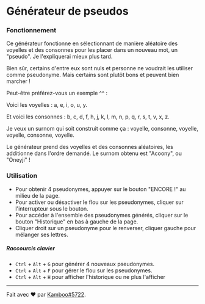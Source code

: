 # Générateur de pseudos

### Fonctionnement

Ce générateur fonctionne en sélectionnant de manière aléatoire des voyelles et des consonnes pour les placer dans un nouveau mot, un "pseudo". Je l'expliquerai mieux plus tard.

Bien sûr, certains d'entre eux sont nuls et personne ne voudrait les utiliser comme pseudonyme. Mais certains sont plutôt bons et peuvent bien marcher !

Peut-être préférez-vous un exemple ^^ :

Voici les voyelles : a, e, i, o, u, y.

Et voici les consonnes : b, c, d, f, h, j, k, l, m, n, p, q, r, s, t, v, x, z.


Je veux un surnom qui soit construit comme ça : voyelle, consonne, voyelle, voyelle, consonne, voyelle.


Le générateur prend des voyelles et des consonnes aléatoires, les additionne dans l'ordre demandé. Le surnom obtenu est "Acoony", ou "Oneyji" !

### Utilisation

* Pour obtenir 4 pseudonymes, appuyer sur le bouton "ENCORE !" au milieu de la page.
* Pour activer ou désactiver le flou sur les pseudonymes, cliquer sur l'interrupteur sous le bouton.
* Pour accéder à l'ensemble des pseudonymes générés, cliquer sur le bouton "Historique" en bas à gauche de la page.
* Cliquer droit sur un pseudonyme pour le renverser, cliquer gauche pour mélanger ses lettres.

##### Raccourcis clavier

* `Ctrl` + `Alt` + `G` pour générer 4 nouveaux pseudonymes.
* `Ctrl` + `Alt` + `F` pour gérer le flou sur les pseudonymes.
* `Ctrl` + `Alt` + `H` pour afficher l'historique ou ne plus l'afficher


--------------------------------------------------
Fait avec ❤️ par [Kamboo#5722](https://ajbot.xyz).
